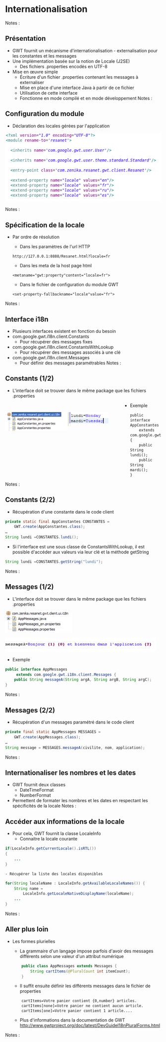 # Internationalisation

<!-- .slide: class="page-title" -->


Notes :




## Présentation

- GWT fournit un mécanisme d'internationalisation - externalisation pour les constantes et les messages
- Une implémentation basée sur la notion de Locale (J2SE)
	- Des fichiers .properties encodés en UTF-8
- Mise en œuvre simple
	- Écriture d'un fichier .properties contenant les messages à externaliser
	- Mise en place d'une interface Java à partir de ce fichier
	- Utilisation de cette interface
	- Fonctionne en mode compilé et en mode développement
Notes :



## Configuration du module

- Déclaration des locales gérées par l'application

![](ressources/images/GWT_-_08_-_Internationalisation-1000000000000214000000E99DAB289C.png)

Notes :




## Spécification de la locale

- Par ordre de résolution
	- Dans les paramètres de l'url HTTP
	```
	http://127.0.0.1:8888/Resanet.html?locale=fr
	```
	- Dans les meta de la host page html
	```
	<metaname="gwt:property"content="locale=fr">

	```
	- Dans le fichier de configuration du module GWT
	
	```
	<set-property-fallbackname="locale"value="fr">
	```
Notes :




## Interface i18n

- Plusieurs interfaces existent en fonction du besoin
- com.google.gwt.i18n.client.Constants
	- Pour récupérer des messages fixes
- com.google.gwt.i18n.client.ConstantsWithLookup
	- Pour récupérer des messages associés à une clé
- com.google.gwt.i18n.client.Messages
	- Pour définir des messages paramétrables
Notes :




## Constants (1/2)

- L'interface doit se trouver dans le même package que les fichiers .properties

<figure style="display: block; float: left; margin: 30px 0; width: 40%">
    <img src="ressources/images/GWT_-_08_-_Internationalisation-10000000000000EE000000479C65657A.png" style="margin: auto;"/>
</figure>

<figure style="display: block; float: left; margin: 30px 0; width: 40%">
    <img src="ressources/images/GWT_-_08_-_Internationalisation-10000000000000830000002DB37638D3.png" style="margin: auto;"/>
</figure>

<!-- .element: style="clear: left;" -->
- Exemple

```
public interface AppConstantes 
	extends com.google.gwt.i18n.client.Constants {
	public String lundi();
	public String mardi();
}
```

Notes :




## Constants (2/2)

- Récupération d'une constante dans le code client

```java
private static final AppConstantes CONSTANTES = 
	GWT.create(AppConstantes.class);
…
String lundi =CONSTANTES.lundi();
```

- Si l'interface est une sous classe de ConstantsWithLookup, il est possible d'accéder aux valeurs via leur clé et la méthode getString

```java
String lundi =CONSTANTES.getString("lundi");
```
Notes :




## Messages (1/2)

- L'interface doit se trouver dans le même package que les fichiers .properties

![](ressources/images/GWT_-_08_-_Internationalisation-10000000000000D7000000447C43D382.png)

![](ressources/images/GWT_-_08_-_Internationalisation-10000000000001E70000002D24D00058.png)

- Exemple

```java
public interface AppMessages
	 extends com.google.gwt.i18n.client.Messages {
	public String messageA(String argA, String argB, String argC);
}
```

Notes :




## Messages (2/2)

- Récupération d'un messages paramétré dans le code client

```java
private final static AppMessages MESSAGES = 
	GWT.create(AppMessages.class);
…
String message = MESSAGES.messageA(civilite, nom, application);
```

Notes :




## Internationaliser les nombres et les dates

- GWT fournit deux classes
	- DateTimeFormat
	- NumberFormat
- Permettent de formater les nombres et les dates en respectant les spécificités de la locale
Notes :




## Accéder aux informations de la locale

- Pour cela, GWT fournit la classe LocaleInfo
	- Connaitre la locale courante

```java
if(LocaleInfo.getCurrentLocale().isRTL())
{
	...
}
```
	- Récupérer la liste des locales disponibles

```java
for(String localeName : LocaleInfo.getAvailableLocaleNames()) {
	String name = 
		LocaleInfo.getLocaleNativeDisplayName(localeName);
	...
}
```

Notes :




## Aller plus loin

- Les formes plurielles
	- La grammaire d'un langage impose parfois d'avoir des messages différents selon une valeur d'un attribut numérique
	
	```java
		public class AppMessages extends Messages {
			String cartItems(@PluralCount int itemCount);
		}
	```

	- Il suffit ensuite définir les différents messages dans le fichier de properties
	```
		cartItems=Votre panier contient {0,number} articles.
		cartItems[none]=Votre panier ne contient aucun article.
		cartItems[one]=Votre panier contient 1 article....
	```

	- Plus d'informations dans la documentation de GWT http://www.gwtproject.org/doc/latest/DevGuideI18nPluralForms.html
	
Notes :




<!-- .slide: class="page-questions" -->



<!-- .slide: class="page-tp7" -->